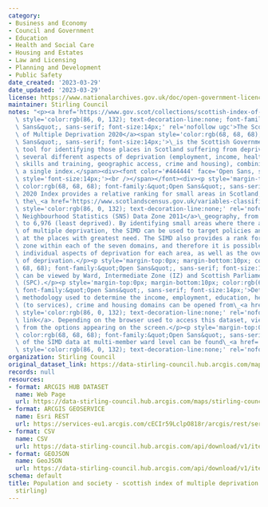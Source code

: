 ```yaml
---
category:
- Business and Economy
- Council and Government
- Education
- Health and Social Care
- Housing and Estates
- Law and Licensing
- Planning and Development
- Public Safety
date_created: '2023-03-29'
date_updated: '2023-03-29'
license: https://www.nationalarchives.gov.uk/doc/open-government-licence/version/3/
maintainer: Stirling Council
notes: "<p><a href='https://www.gov.scot/collections/scottish-index-of-multiple-deprivation-2020/'\
  \ style='color:rgb(86, 0, 132); text-decoration-line:none; font-family:&quot;Open\
  \ Sans&quot;, sans-serif; font-size:14px;' rel='nofollow ugc'>The Scottish Index\
  \ of Multiple Deprivation 2020</a><span style='color:rgb(68, 68, 68); font-family:&quot;Open\
  \ Sans&quot;, sans-serif; font-size:14px;'>\_is the Scottish Government\u2019s official\
  \ tool for identifying those places in Scotland suffering from deprivation. It incorporates\
  \ several different aspects of deprivation (employment, income, health, education,\
  \ skills and training, geographic access, crime and housing), combining them into\
  \ a single index.</span><div><font color='#444444' face='Open Sans, sans-serif'><span\
  \ style='font-size:14px;'><br /></span></font><div><p style='margin-top:0px; margin-bottom:10px;\
  \ color:rgb(68, 68, 68); font-family:&quot;Open Sans&quot;, sans-serif; font-size:14px;'>The\
  \ 2020 Index provides a relative ranking for small areas in Scotland, defined by\
  \ the\_<a href='https://www.scotlandscensus.gov.uk/variables-classification/sns-data-zone-2011#:~:text=The%20data%20zone%20geography%20covers,around%20500%20to%201%2C000%20residents.'\
  \ style='color:rgb(86, 0, 132); text-decoration-line:none;' rel='nofollow ugc'>Scottish\
  \ Neighbourhood Statistics (SNS) Data Zone 2011</a>\_geography, from 1 (most deprived)\
  \ to 6,976 (least deprived). By identifying small areas where there are concentrations\
  \ of multiple deprivation, the SIMD can be used to target policies and resources\
  \ at the places with greatest need. The SIMD also provides a rank for each data\
  \ zone within each of the seven domains, and therefore it is possible to look at\
  \ individual aspects of deprivation for each area, as well as the overall level\
  \ of deprivation.</p><p style='margin-top:0px; margin-bottom:10px; color:rgb(68,\
  \ 68, 68); font-family:&quot;Open Sans&quot;, sans-serif; font-size:14px;'>The dataset\
  \ can be viewed by Ward, Intermediate Zone (IZ) and Scottish Parliamentary Constituency\
  \ (SPC).</p><p style='margin-top:0px; margin-bottom:10px; color:rgb(68, 68, 68);\
  \ font-family:&quot;Open Sans&quot;, sans-serif; font-size:14px;'>Details of the\
  \ methodology used to determine the income, employment, education, health, access\
  \ (to services), crime and housing domains can be opened from\_<a href='https://data.stirling.gov.uk/dataset/41f3da13-b458-4e31-88a3-501bc684ee61/resource/1d9627a9-c7d2-48a6-a67e-e9a66b581716/download/simd-2020-domains-methodology.pdf'\
  \ style='color:rgb(86, 0, 132); text-decoration-line:none;' rel='nofollow ugc'>this\
  \ link</a>. Depending on the browser used to access this dataset, view the document\
  \ from the options appearing on the screen.</p><p style='margin-top:0px; margin-bottom:10px;\
  \ color:rgb(68, 68, 68); font-family:&quot;Open Sans&quot;, sans-serif; font-size:14px;'>Analysis\
  \ of the SIMD data at multi-member ward level can be found\_<a href='https://multi-ward-profiles-stirling.hub.arcgis.com/pages/council-overview'\
  \ style='color:rgb(86, 0, 132); text-decoration-line:none;' rel='nofollow ugc'>here</a>.</p></div></div></p>"
organization: Stirling Council
original_dataset_link: https://data-stirling-council.hub.arcgis.com/maps/stirling-council::population-and-society-scottish-index-of-multiple-deprivation-no-geometry-stirling
records: null
resources:
- format: ARCGIS HUB DATASET
  name: Web Page
  url: https://data-stirling-council.hub.arcgis.com/maps/stirling-council::population-and-society-scottish-index-of-multiple-deprivation-no-geometry-stirling
- format: ARCGIS GEOSERVICE
  name: Esri REST
  url: https://services-eu1.arcgis.com/cECIr59LclpO818r/arcgis/rest/services/population%20and%20society%20-%20scottish%20index%20of%20multiple%20deprivation%20(no%20geometry%20stirling)/FeatureServer/0
- format: CSV
  name: CSV
  url: https://data-stirling-council.hub.arcgis.com/api/download/v1/items/7794133849ce4c8280c59e119231690b/csv?layers=0
- format: GEOJSON
  name: GeoJSON
  url: https://data-stirling-council.hub.arcgis.com/api/download/v1/items/7794133849ce4c8280c59e119231690b/geojson?layers=0
schema: default
title: Population and society - scottish index of multiple deprivation (no geometry
  stirling)
---
```

